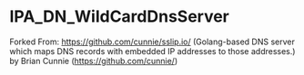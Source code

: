 # IPA_DN_WildCardDnsServer
Forked From: https://github.com/cunnie/sslip.io/
(Golang-based DNS server which maps DNS records with embedded IP addresses to those addresses.) by Brian Cunnie (https://github.com/cunnie/)



